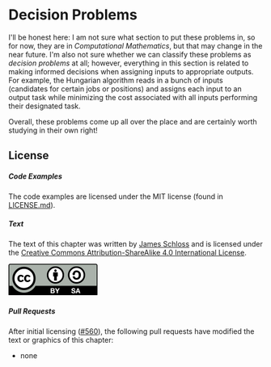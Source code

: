 # Decision Problems
I'll be honest here: I am not sure what section to put these problems in, so for now, they are in *Computational Mathematics*, but that may change in the near future.
I'm also not sure whether we can classify these problems as *decision problems* at all; however, everything in this section is related to making informed decisions when assigning inputs to appropriate outputs.
For example, the Hungarian algorithm reads in a bunch of inputs (candidates for certain jobs or positions) and assigns each input to an output task while minimizing the cost associated with all inputs performing their designated task.

Overall, these problems come up all over the place and are certainly worth studying in their own right!


<script>
MathJax.Hub.Queue(["Typeset",MathJax.Hub]);
</script>

## License

##### Code Examples

The code examples are licensed under the MIT license (found in [LICENSE.md](https://github.com/algorithm-archivists/algorithm-archive/blob/main/LICENSE.md)).

##### Text

The text of this chapter was written by [James Schloss](https://github.com/leios) and is licensed under the [Creative Commons Attribution-ShareAlike 4.0 International License](https://creativecommons.org/licenses/by-sa/4.0/legalcode).

[<p><img  class="center" src="../cc/CC-BY-SA_icon.svg" /></p>](https://creativecommons.org/licenses/by-sa/4.0/)

##### Pull Requests

After initial licensing ([#560](https://github.com/algorithm-archivists/algorithm-archive/pull/560)), the following pull requests have modified the text or graphics of this chapter:
- none
